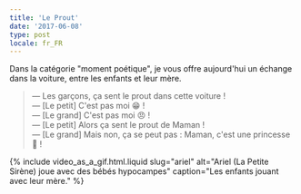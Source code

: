 ```yaml
---
title: 'Le Prout'
date: '2017-06-08'
type: post
locale: fr_FR
---
```


Dans la catégorie "moment poétique", je vous offre aujourd'hui un échange dans la voiture, entre les enfants et leur mère.

<!-- more -->

> — Les garçons, ça sent le prout dans cette voiture !  
> — [Le petit] C'est pas moi 😁 !  
> — [Le grand] C'est pas moi 😠 !  
> — [Le petit] Alors ça sent le prout de Maman !  
> — [Le grand] Mais non, ça se peut pas : Maman, c'est une princesse 👸 !

{% include video_as_a_gif.html.liquid
slug="ariel"
alt="Ariel (La Petite Sirène) joue avec des bébés hypocampes"
caption="Les enfants jouant avec leur mère."
%}
